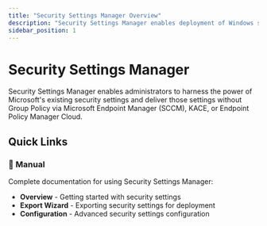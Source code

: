 ```yaml
---
title: "Security Settings Manager Overview"
description: "Security Settings Manager enables deployment of Windows security settings"
sidebar_position: 1
---
```


# Security Settings Manager

Security Settings Manager enables administrators to harness the power of Microsoft's existing security settings and deliver those settings without Group Policy via Microsoft Endpoint Manager (SCCM), KACE, or Endpoint Policy Manager Cloud.

## Quick Links

### 📖 Manual
Complete documentation for using Security Settings Manager:
- **Overview** - Getting started with security settings
- **Export Wizard** - Exporting security settings for deployment
- **Configuration** - Advanced security settings configuration
